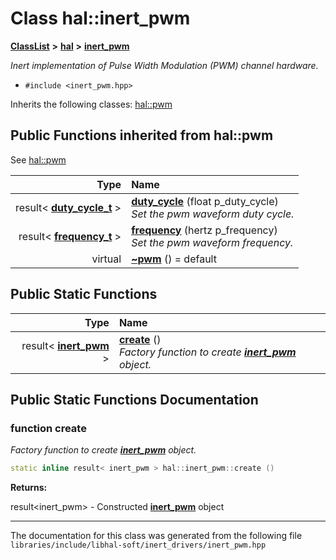 

# Class hal::inert\_pwm



[**ClassList**](annotated.md) **>** [**hal**](namespacehal.md) **>** [**inert\_pwm**](classhal_1_1inert__pwm.md)



_Inert implementation of Pulse Width Modulation (PWM) channel hardware._ 

* `#include <inert_pwm.hpp>`



Inherits the following classes: [hal::pwm](classhal_1_1pwm.md)
























































## Public Functions inherited from hal::pwm

See [hal::pwm](classhal_1_1pwm.md)

| Type | Name |
| ---: | :--- |
|  result&lt; [**duty\_cycle\_t**](structhal_1_1pwm_1_1duty__cycle__t.md) &gt; | [**duty\_cycle**](#function-duty_cycle) (float p\_duty\_cycle) <br>_Set the pwm waveform duty cycle._  |
|  result&lt; [**frequency\_t**](structhal_1_1pwm_1_1frequency__t.md) &gt; | [**frequency**](#function-frequency) (hertz p\_frequency) <br>_Set the pwm waveform frequency._  |
| virtual  | [**~pwm**](#function-pwm) () = default<br> |


## Public Static Functions

| Type | Name |
| ---: | :--- |
|  result&lt; [**inert\_pwm**](classhal_1_1inert__pwm.md) &gt; | [**create**](#function-create) () <br>_Factory function to create_ [_**inert\_pwm**_](classhal_1_1inert__pwm.md) _object._ |




















































## Public Static Functions Documentation




### function create 

_Factory function to create_ [_**inert\_pwm**_](classhal_1_1inert__pwm.md) _object._
```C++
static inline result< inert_pwm > hal::inert_pwm::create () 
```





**Returns:**

result&lt;inert\_pwm&gt; - Constructed [**inert\_pwm**](classhal_1_1inert__pwm.md) object 





        

------------------------------
The documentation for this class was generated from the following file `libraries/include/libhal-soft/inert_drivers/inert_pwm.hpp`

